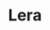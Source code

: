 ---
title: "Lera"
description: "I am very sweet and gentle, I study at the university. I want to give my love to a successful man. A broad outlook helps me to be an interesting interlocutor for men of any age. Extensive knowledge of etiquette allows to feel confident at social or public events."
Price: "From 1000$"
height: "175"
weight: "50"
age: "19"
folder: lera2
mainImage: lera2.webp
bustSize: "2"
hairColor: "brunet"
visa: "japan"
images:
  - 1.webp
  - 2.webp
  - 4.webp
---